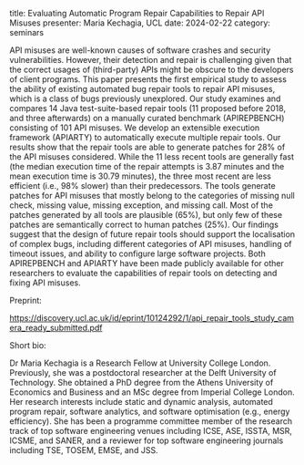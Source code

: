 title: Evaluating Automatic Program Repair Capabilities to Repair API Misuses
presenter: Maria Kechagia, UCL
date: 2024-02-22
category: seminars

API misuses are well-known causes of software crashes and security vulnerabilities. However, their detection and repair is challenging given that the correct usages of (third-party) APIs might be obscure to the developers of client programs. This paper presents the first empirical study to assess the ability of existing automated bug repair tools to repair API misuses, which is a class of bugs previously unexplored. Our study examines and compares 14 Java test-suite-based repair tools (11 proposed before 2018, and three afterwards) on a manually curated benchmark (APIREPBENCH) consisting of 101 API misuses. We develop an extensible execution framework (APIARTY) to automatically execute multiple repair tools. Our results show that the repair tools are able to generate patches for 28% of the API misuses considered. While the 11 less recent tools are generally fast (the median execution time of the repair attempts is 3.87 minutes and the mean execution time is 30.79 minutes), the three most recent are less efficient (i.e., 98% slower) than their predecessors. The tools generate patches for API misuses that mostly belong to the categories of missing null check, missing value, missing exception, and missing call. Most of the
patches generated by all tools are plausible (65%), but only few of these patches are semantically correct
to human patches (25%). Our findings suggest that the design of future repair tools should support the
localisation of complex bugs, including different categories of API misuses, handling of timeout issues,
and ability to configure large software projects. Both APIREPBENCH and APIARTY have been made
publicly available for other researchers to evaluate the capabilities of repair tools on detecting and fixing
API misuses.

Preprint:

https://discovery.ucl.ac.uk/id/eprint/10124292/1/api_repair_tools_study_camera_ready_submitted.pdf


Short bio:

Dr Maria Kechagia is a Research Fellow at University College London. Previously, she was a postdoctoral researcher at the Delft University of Technology. She obtained a PhD degree from the Athens University of Economics and Business and an MSc degree from Imperial College London. Her research interests include static and dynamic analysis, automated program repair, software analytics, and software optimisation (e.g., energy efficiency). She has been a programme committee member of the research track of top software engineering venues including ICSE, ASE, ISSTA, MSR, ICSME, and SANER, and a reviewer for top software engineering journals including TSE, TOSEM, EMSE, and JSS.


